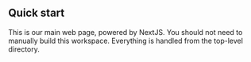 ## Quick start

This is our main web page, powered by NextJS. You should not need to manually build this workspace. Everything is handled from the top-level directory.
